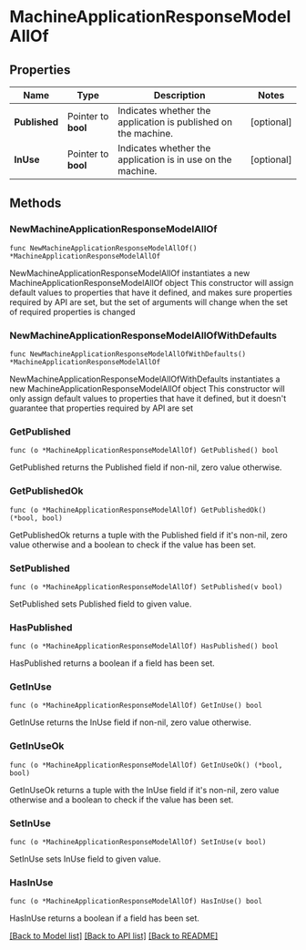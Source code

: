 # MachineApplicationResponseModelAllOf

## Properties

Name | Type | Description | Notes
------------ | ------------- | ------------- | -------------
**Published** | Pointer to **bool** | Indicates whether the application is published on the machine. | [optional] 
**InUse** | Pointer to **bool** | Indicates whether the application is in use on the machine. | [optional] 

## Methods

### NewMachineApplicationResponseModelAllOf

`func NewMachineApplicationResponseModelAllOf() *MachineApplicationResponseModelAllOf`

NewMachineApplicationResponseModelAllOf instantiates a new MachineApplicationResponseModelAllOf object
This constructor will assign default values to properties that have it defined,
and makes sure properties required by API are set, but the set of arguments
will change when the set of required properties is changed

### NewMachineApplicationResponseModelAllOfWithDefaults

`func NewMachineApplicationResponseModelAllOfWithDefaults() *MachineApplicationResponseModelAllOf`

NewMachineApplicationResponseModelAllOfWithDefaults instantiates a new MachineApplicationResponseModelAllOf object
This constructor will only assign default values to properties that have it defined,
but it doesn't guarantee that properties required by API are set

### GetPublished

`func (o *MachineApplicationResponseModelAllOf) GetPublished() bool`

GetPublished returns the Published field if non-nil, zero value otherwise.

### GetPublishedOk

`func (o *MachineApplicationResponseModelAllOf) GetPublishedOk() (*bool, bool)`

GetPublishedOk returns a tuple with the Published field if it's non-nil, zero value otherwise
and a boolean to check if the value has been set.

### SetPublished

`func (o *MachineApplicationResponseModelAllOf) SetPublished(v bool)`

SetPublished sets Published field to given value.

### HasPublished

`func (o *MachineApplicationResponseModelAllOf) HasPublished() bool`

HasPublished returns a boolean if a field has been set.

### GetInUse

`func (o *MachineApplicationResponseModelAllOf) GetInUse() bool`

GetInUse returns the InUse field if non-nil, zero value otherwise.

### GetInUseOk

`func (o *MachineApplicationResponseModelAllOf) GetInUseOk() (*bool, bool)`

GetInUseOk returns a tuple with the InUse field if it's non-nil, zero value otherwise
and a boolean to check if the value has been set.

### SetInUse

`func (o *MachineApplicationResponseModelAllOf) SetInUse(v bool)`

SetInUse sets InUse field to given value.

### HasInUse

`func (o *MachineApplicationResponseModelAllOf) HasInUse() bool`

HasInUse returns a boolean if a field has been set.


[[Back to Model list]](../README.md#documentation-for-models) [[Back to API list]](../README.md#documentation-for-api-endpoints) [[Back to README]](../README.md)


